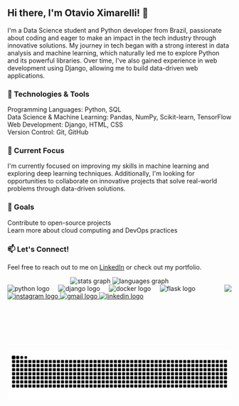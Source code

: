 <h2 align="left">Hi there, I'm Otavio Ximarelli! 👋</h2>
<p align="left">I'm a Data Science student and Python developer from Brazil, passionate about coding and eager to make an impact in the tech industry through innovative solutions. My journey in tech began with a strong interest in data analysis and machine learning, which naturally led me to explore Python and its powerful libraries. Over time, I've also gained experience in web development using Django, allowing me to build data-driven web applications.</p>
<h3 align="left">🔧 Technologies & Tools</h3>
<p align="left">Programming Languages: Python, SQL<br>Data Science & Machine Learning: Pandas, NumPy, Scikit-learn, TensorFlow<br>Web Development: Django, HTML, CSS<br>Version Control: Git, GitHub</p>
<h3 align="left">🚀 Current Focus</h3>
<p align="left">I'm currently focused on improving my skills in machine learning and exploring deep learning techniques. Additionally, I'm looking for opportunities to collaborate on innovative projects that solve real-world problems through data-driven solutions.</p>
<h3 align="left">🌱 Goals</h3>
<p align="left">Contribute to open-source projects<br>Learn more about cloud computing and DevOps practices</p>
<h3 align="left">📫 Let's Connect!</h3>
<p align="left">Feel free to reach out to me on <a href="https://www.linkedin.com/in/otavioximarelli/" target="_blank">LinkedIn</a> or check out my portfolio.</p>
<div align="center">
  <img src="https://github-readme-stats.vercel.app/api?username=OtavioXimarelli&hide_title=false&hide_rank=false&show_icons=true&include_all_commits=true&count_private=true&disable_animations=false&theme=prussian&locale=en&hide_border=false" height="150" alt="stats graph"  />
  <img src="https://github-readme-stats.vercel.app/api/top-langs?username=OtavioXimarelli&locale=en&hide_title=false&layout=compact&card_width=320&langs_count=5&theme=prussian&hide_border=false" height="150" alt="languages graph"  />
</div>
<img align="right" height="150" src="https://i.giphy.com/media/v1.Y2lkPTc5MGI3NjExdG9xNHdyb3dybHFzMzlkZWZqYm5oNWg5czc1cThpdmZhMHRmY3dsMiZlcD12MV9pbnRlcm5hbF9naWZfYnlfaWQmY3Q9Zw/kBdQA2opPMRBRNvggW/giphy.gif"  />
<div align="left">
  <img src="https://img.shields.io/badge/Python-3776AB?logo=python&logoColor=white&style=for-the-badge" height="30" alt="python logo"  />
  <img width="12" />
  <img src="https://img.shields.io/badge/Django-092E20?logo=django&logoColor=white&style=for-the-badge" height="30" alt="django logo"  />
  <img width="12" />
  <img src="https://img.shields.io/badge/Docker-2496ED?logo=docker&logoColor=white&style=for-the-badge" height="30" alt="docker logo"  />
  <img width="12" />
  <img src="https://img.shields.io/badge/Flask-000000?logo=flask&logoColor=white&style=for-the-badge" height="30" alt="flask logo"  />
</div>
<div align="left">
  <a href="https://instagram.com/otavio_ximarelli" target="_blank">
    <img src="https://img.shields.io/static/v1?message=Instagram&logo=instagram&label=&color=E4405F&logoColor=white&labelColor=&style=for-the-badge" height="35" alt="instagram logo"  />
  </a>
  <a href="mailto:otavioximarelli@gmail.com" target="_blank">
    <img src="https://img.shields.io/static/v1?message=Gmail&logo=gmail&label=&color=D14836&logoColor=white&labelColor=&style=for-the-badge" height="35" alt="gmail logo"  />
  </a>
  <a href="https://www.linkedin.com/in/otavioximarelli/" target="_blank">
    <img src="https://img.shields.io/static/v1?message=LinkedIn&logo=linkedin&label=&color=0077B5&logoColor=white&labelColor=&style=for-the-badge" height="35" alt="linkedin logo"  />
  </a>
</div>
<img src="https://raw.githubusercontent.com/OtavioXimarelli/OtavioXimarelli/output/snake.svg" alt="Snake animation" />
